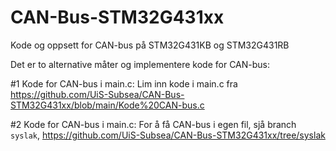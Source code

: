 # CAN-Bus-STM32G431xx
Kode og oppsett for CAN-bus på STM32G431KB og STM32G431RB

Det er to alternative måter og implementere kode for CAN-bus:

#1 Kode for CAN-bus i main.c:
Lim inn kode i main.c fra https://github.com/UiS-Subsea/CAN-Bus-STM32G431xx/blob/main/Kode%20CAN-bus.c

#2 Kode for CAN-bus i main.c:
For å få CAN-bus i egen fil, sjå branch `syslak`, https://github.com/UiS-Subsea/CAN-Bus-STM32G431xx/tree/syslak
